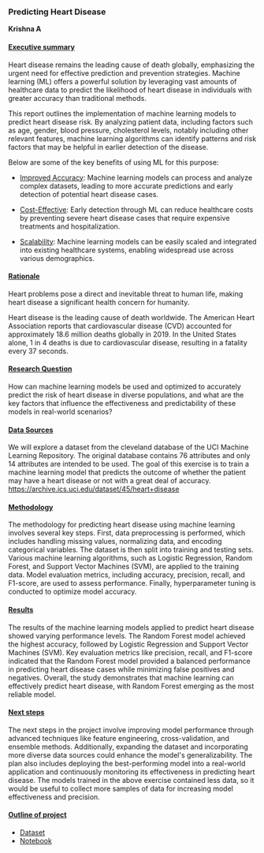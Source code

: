 ### Predicting Heart Disease
**Krishna A**

#### <ins>Executive summary</ins>
Heart disease remains the leading cause of death globally, emphasizing the urgent need for effective prediction and prevention strategies. Machine learning (ML) offers a powerful solution by leveraging vast amounts of healthcare data to predict the likelihood of heart disease in individuals with greater accuracy than traditional methods.

This report outlines the implementation of machine learning models to predict heart disease risk. By analyzing patient data, including factors such as age, gender, blood pressure, cholesterol levels, notably including other relevant features, machine learning algorithms can identify patterns and risk factors that may be helpful in earlier detection of the disease.

Below are some of the key benefits of using ML for this purpose:

- <ins>Improved Accuracy</ins>: Machine learning models can process and analyze complex datasets, leading to more accurate predictions and early detection of potential heart disease cases.

- <ins>Cost-Effective</ins>: Early detection through ML can reduce healthcare costs by preventing severe heart disease cases that require expensive treatments and hospitalization.

- <ins>Scalability</ins>: Machine learning models can be easily scaled and integrated into existing healthcare systems, enabling widespread use across various demographics.

#### <ins>Rationale</ins>
Heart problems pose a direct and inevitable threat to human life, making heart disease a significant health concern for humanity.

Heart disease is the leading cause of death worldwide. The American Heart Association reports that cardiovascular disease (CVD) accounted for approximately 18.6 million deaths globally in 2019. In the United States alone, 1 in 4 deaths is due to cardiovascular disease, resulting in a fatality every 37 seconds.

#### <ins>Research Question</ins>
How can machine learning models be used and optimized to accurately predict the risk of heart disease in diverse populations, and what are the key factors that influence the effectiveness and predictability of these models in real-world scenarios? 

#### <ins>Data Sources</ins>
We will explore a dataset from the cleveland database of the UCI Machine Learning Repository. The original database contains 76 attributes and only 14 attributes are intended to be used. The goal of this exercise is to train a machine learning model that predicts the outcome of whether the patient may have a heart disease or not with a great deal of accuracy.
https://archive.ics.uci.edu/dataset/45/heart+disease

#### <ins>Methodology</ins>
The methodology for predicting heart disease using machine learning involves several key steps. First, data preprocessing is performed, which includes handling missing values, normalizing data, and encoding categorical variables. The dataset is then split into training and testing sets. Various machine learning algorithms, such as Logistic Regression, Random Forest, and Support Vector Machines (SVM), are applied to the training data. Model evaluation metrics, including accuracy, precision, recall, and F1-score, are used to assess performance. Finally, hyperparameter tuning is conducted to optimize model accuracy.

#### <ins>Results</ins>
The results of the machine learning models applied to predict heart disease showed varying performance levels. The Random Forest model achieved the highest accuracy, followed by Logistic Regression and Support Vector Machines (SVM). Key evaluation metrics like precision, recall, and F1-score indicated that the Random Forest model provided a balanced performance in predicting heart disease cases while minimizing false positives and negatives. Overall, the study demonstrates that machine learning can effectively predict heart disease, with Random Forest emerging as the most reliable model.

#### <ins>Next steps</ins>
The next steps in the project involve improving model performance through advanced techniques like feature engineering, cross-validation, and ensemble methods. Additionally, expanding the dataset and incorporating more diverse data sources could enhance the model's generalizability. The plan also includes deploying the best-performing model into a real-world application and continuously monitoring its effectiveness in predicting heart disease. The models trained in the above exercise contained less data, so it would be useful to collect more samples of data for increasing model effectiveness and precision. 

#### <ins>Outline of project</ins>

- [Dataset](https://github.com/kattravanam/berkeley-ml-ai/blob/main/capstone_2/data/Heart_disease_cleveland_new.csv) 
- [Notebook](https://github.com/kattravanam/berkeley-ml-ai/blob/main/capstone_2/prompt.ipynb)



